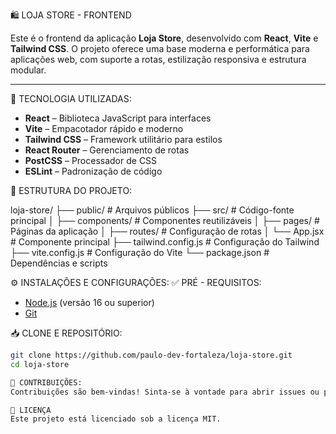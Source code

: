 🛍️ LOJA STORE - FRONTEND

Este é o frontend da aplicação **Loja Store**, desenvolvido com **React**, **Vite** e **Tailwind CSS**. O projeto oferece uma base moderna e performática para aplicações web, com suporte a rotas, estilização responsiva e estrutura modular.

---

🚀 TECNOLOGIA UTILIZADAS:

- **React** – Biblioteca JavaScript para interfaces
- **Vite** – Empacotador rápido e moderno
- **Tailwind CSS** – Framework utilitário para estilos
- **React Router** – Gerenciamento de rotas
- **PostCSS** – Processador de CSS
- **ESLint** – Padronização de código

📁 ESTRUTURA DO PROJETO:

loja-store/
├── public/               # Arquivos públicos
├── src/                  # Código-fonte principal
│   ├── components/       # Componentes reutilizáveis
│   ├── pages/            # Páginas da aplicação
│   ├── routes/           # Configuração de rotas
│   └── App.jsx           # Componente principal
├── tailwind.config.js    # Configuração do Tailwind
├── vite.config.js        # Configuração do Vite
└── package.json          # Dependências e scripts

⚙️ INSTALAÇÕES E CONFIGURAÇÕES:
✅ PRÉ - REQUISITOS:

- [Node.js](https://nodejs.org/) (versão 16 ou superior)
- [Git](https://git-scm.com/)

 📥 CLONE E REPOSITÓRIO:

```bash
git clone https://github.com/paulo-dev-fortaleza/loja-store.git
cd loja-store

🤝 CONTRIBUIÇÕES:
Contribuições são bem-vindas! Sinta-se à vontade para abrir issues ou pull requests com melhorias, correções ou sugestões.

📄 LICENÇA
Este projeto está licenciado sob a licença MIT.




